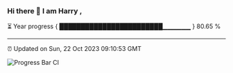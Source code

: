 ### Hi there 👋 I am Harry , 

⏳ Year progress { ████████████████████████▁▁▁▁▁▁ } 80.65 %

---

⏰ Updated on Sun, 22 Oct 2023 09:10:53 GMT

![Progress Bar CI](https://github.com/duykhang68/duykhang68/workflows/Progress%20Bar%20CI/badge.svg)
